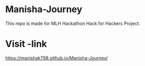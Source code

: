 # Manisha-Journey
This repo is made for MLH Hackathon Hack for Hackers Project.
# Visit -link
https://manishak798.github.io/Manisha-Journey/
